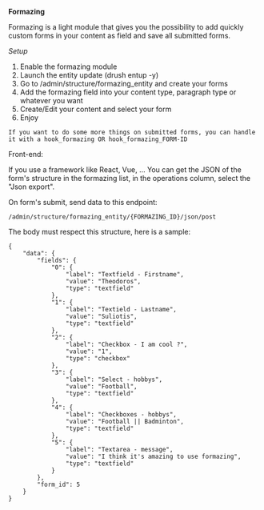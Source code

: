 **Formazing**

Formazing is a light module that gives you the possibility to add quickly custom forms in your content as field and save all submitted forms.

_Setup_

1. Enable the formazing module
2. Launch the entity update (drush entup -y)
3. Go to /admin/structure/formazing_entity and create your forms
4. Add the formazing field into your content type, paragraph type or whatever you want
5. Create/Edit your content and select your form
6. Enjoy

`If you want to do some more things on submitted forms, you can handle it with a hook_formazing OR hook_formazing_FORM-ID`


Front-end:

If you use a framework like React, Vue, ... You can get the JSON of the form's structure in the formazing list, in 
the operations column, select the "Json export".

On form's submit, send data to this endpoint:

`/admin/structure/formazing_entity/{FORMAZING_ID}/json/post`

The body must respect this structure, here is a sample:

```
{
	"data": {
		"fields": {
			"0": {
			    "label": "Textfield - Firstname",
				"value": "Theodoros",
				"type": "textfield"
			},
			"1": {
				"label": "Textield - Lastname",
				"value": "Suliotis",
				"type": "textfield"
			},
			"2": {
				"label": "Checkbox - I am cool ?",
				"value": "1",
				"type": "checkbox"
			},
			"3": {
				"label": "Select - hobbys",
				"value": "Football",
				"type": "textfield"
			},
			"4": {
				"label": "Checkboxes - hobbys",
				"value": "Football || Badminton",
				"type": "textfield"
			},
			"5": {
				"label": "Textarea - message",
				"value": "I think it's amazing to use formazing",
				"type": "textfield"
			}
		},
		"form_id": 5
	}
}
```